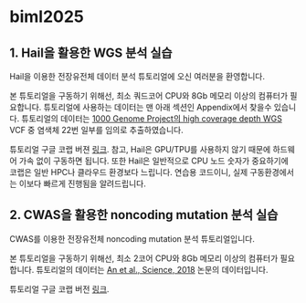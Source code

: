 # biml2025
## 1. Hail을 활용한 WGS 분석 실습

Hail을 이용한 전장유전체 데이터 분석 튜토리얼에 오신 여러분을 환영합니다. 

본 튜토리얼을 구동하기 위해선, 최소 쿼드코어 CPU와 8Gb 메모리 이상의 컴퓨터가 필요합니다. 튜토리얼에 사용하는 데이터는 맨 아래 섹션인 Appendix에서 찾을수 있습니다. 튜토리얼의 데이터는 [1000 Genome Project의 high coverage depth WGS](https://www.internationalgenome.org/data/) VCF 중 염색체 22번 일부를 임의로 추출하였습니다. 

튜토리얼 구글 코랩 버젼 [링크](https://colab.research.google.com/drive/1Gm9prAdXC3rkYA46IzsfO8ZguTNT8Vss?usp=sharing). 참고, Hail은 GPU/TPU를 사용하지 않기 때문에 하드웨어 가속 없이 구동하면 됩니다. 또한 Hail은 일반적으로 CPU 노드 숫자가 중요하기에 코랩은 일반 HPC나 클라우드 환경보다 느립니다. 연습용 코드이니, 실제 구동환경에서는 이보다 빠르게 진행됨을 알려드립니다. 


## 2. CWAS을 활용한 noncoding mutation 분석 실습 

CWAS를 이용한 전장유전체 noncoding mutation 분석 튜토리얼입니다.

본 튜토리얼을 구동하기 위해선, 최소 2코어 CPU와 8Gb 메모리 이상의 컴퓨터가 필요합니다. 튜토리얼의 데이터는 [An et al., Science, 2018](https://pmc.ncbi.nlm.nih.gov/articles/PMC6432922/) 논문의 데이터입니다.

튜토리얼 구글 코랩 버전 [링크](https://colab.research.google.com/drive/1Jx9MFekiuwe2xcNvjjvSO6RKX1Sm3Xbi?usp=sharing).
